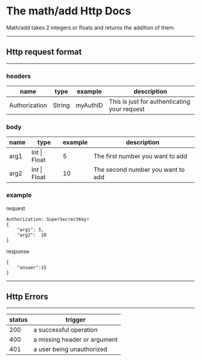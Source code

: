 # The math/add Http Docs

Math/add takes 2 integers or floats and returns the addition of them.

---------

## Http request format

----

### headers

| name          | type   | example  | description                                  |
|---------------|--------|----------|----------------------------------------------|
| Authorization | String | myAuthID | This is just for authenticating your request |

### body

| name | type         | example | description                       |
|------|--------------|---------|-----------------------------------|
| arg1 | Int \| Float | 5       | The first number you want to add  |
| arg2 | Int \| Float | 10      | The second number you want to add |

### example

request

```
Authorization: SuperSecrectKey!
{
    "arg1": 5,
    "arg2":  10
}
```

response

```
{
    "answer":15
}
```

---

## Http Errors

---

| status | trigger                      |
|--------|------------------------------|
| 200    | a successful operation       |
| 400    | a missing header or argument |
| 401    | a user being unauthorized    |